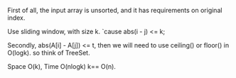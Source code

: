 
First of all, the input array is unsorted, and it has requirements on original index.     

Use sliding window, with size k.   `cause abs(i - j) <= k;

Secondly, abs(A[i] - A[j]) <= t, then we will need to use ceiling() or floor() in O(logk).  so think of  TreeSet.    

Space O(k),    Time O(nlogk)   k== O(n).  



